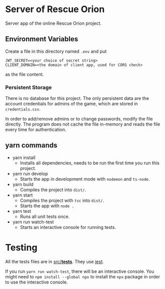 # Server of Rescue Orion

Server app of the online Rescue Orion project.


## Environment Variables
Create a file in this directory named `.env` and put
```
JWT_SECRET=<your choice of secret string>
CLIENT_DOMAIN=<the domain of client app, used for CORS check>
```
as the file content.

### Persistent Storage
There is no database for this project. The only persistent data are the account credentials for admins of the game, which are stored in `credentials.csv`.

In order to add/remove admins or to change passwords, modify the file directly. The program does not cache the file in-memory and reads the file every time for authentication.

## yarn commands
- yarn install
  - Installs all dependencies, needs to be run the first time you run this project.
- yarn run develop
  - Starts the app in development mode with `nodemon` and `ts-node`.
- yarn build
  - Compiles the project into `dist/`.
- yarn start
  - Compiles the project with `tsc` into `dist/`.
  - Starts the app with `node .`
- yarn test
  - Runs all unit tests once.
- yarn run watch-test
  - Starts an interactive console for running tests.

# Testing
All the tests files are in [src/__tests__](src/__tests__). They use [jest](https://jestjs.io/docs/en/getting-started).

If you run `yarn run watch-test`, there will be an interactive console. You might need to `npm install --global npx` to install the `npx` package in order to use the interactive console.
